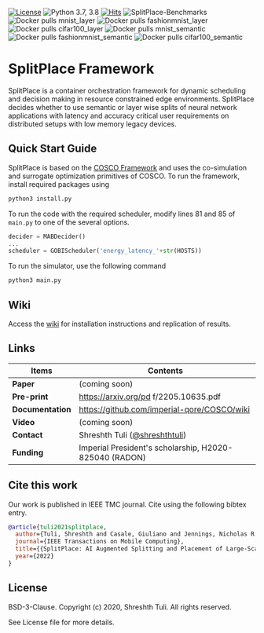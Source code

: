 [![License](https://img.shields.io/badge/License-BSD%203--Clause-red.svg)](https://github.com/imperial-qore/SplitPlace/blob/master/LICENSE)
![Python 3.7, 3.8](https://img.shields.io/badge/python-3.7%20%7C%203.8-blue.svg)
[![Hits](https://hits.seeyoufarm.com/api/count/incr/badge.svg?url=https%3A%2F%2Fgithub.com%2Fimperial-qore%2FSplitPlace&count_bg=%23FFC401&title_bg=%23555555&icon=&icon_color=%23E7E7E7&title=hits&edge_flat=false)](https://hits.seeyoufarm.com)
![SplitPlace-Benchmarks](https://github.com/imperial-qore/SplitPlace/workflows/SplitPlace-Benchmarks/badge.svg)
<br>
![Docker pulls mnist_layer](https://img.shields.io/docker/pulls/shreshthtuli/mnist_layer?label=mnist_layer)
![Docker pulls fashionmnist_layer](https://img.shields.io/docker/pulls/shreshthtuli/fashionmnist_layer?label=fashionmnist_layer)
![Docker pulls cifar100_layer](https://img.shields.io/docker/pulls/shreshthtuli/cifar100_layer?label=cifar100_layer)
![Docker pulls mnist_semantic](https://img.shields.io/docker/pulls/shreshthtuli/mnist_semantic?label=mnist_semantic)
![Docker pulls fashionmnist_semantic](https://img.shields.io/docker/pulls/shreshthtuli/fashionmnist_semantic?label=fashionmnist_semantic)
![Docker pulls cifar100_semantic](https://img.shields.io/docker/pulls/shreshthtuli/cifar100_semantic?label=cifar100_semantic)

# SplitPlace Framework

SplitPlace is a container orchestration framework for dynamic scheduling and decision making in resource constrained edge environments. SplitPlace decides whether to use semantic or layer wise splits of neural network applications with latency and accuracy critical user requirements on distributed setups with low memory legacy devices.

## Quick Start Guide

SplitPlace is based on the [COSCO Framework](https://github.com/imperial-qore/COSCO) and uses the co-simulation and surrogate optimization primitives of COSCO. To run the framework, install required packages using
```bash
python3 install.py
```

To run the code with the required scheduler, modify lines 81 and 85 of `main.py` to one of the several options.
```python
decider = MABDecider()
...
scheduler = GOBIScheduler('energy_latency_'+str(HOSTS))
```

To run the simulator, use the following command
```bash
python3 main.py
```

## Wiki 
Access the [wiki](https://github.com/imperial-qore/COSCO/wiki) for installation instructions and replication of results.


## Links
| Items | Contents | 
| --- | --- |
| **Paper** | (coming soon) |
| **Pre-print** | https://arxiv.org/pd f/2205.10635.pdf |
| **Documentation** | https://github.com/imperial-qore/COSCO/wiki |
| **Video** | (coming soon) |
| **Contact**| Shreshth Tuli ([@shreshthtuli](https://github.com/shreshthtuli))  |
| **Funding**| Imperial President's scholarship, H2020-825040 (RADON) |


## Cite this work
Our work is published in IEEE TMC journal. Cite using the following bibtex entry.
```bibtex
@article{tuli2021splitplace,
  author={Tuli, Shreshth and Casale, Giuliano and Jennings, Nicholas R.},
  journal={IEEE Transactions on Mobile Computing}, 
  title={{SplitPlace: AI Augmented Splitting and Placement of Large-Scale Neural Networks in Mobile Edge Environments}}, 
  year={2022}
}
```

## License

BSD-3-Clause. 
Copyright (c) 2020, Shreshth Tuli.
All rights reserved.

See License file for more details.
